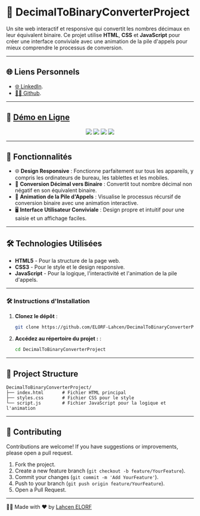 # 🔢 DecimalToBinaryConverterProject

Un site web interactif et responsive qui convertit les nombres décimaux en leur équivalent binaire. Ce projet utilise **HTML**, **CSS** et **JavaScript** pour créer une interface conviviale avec une animation de la pile d'appels pour mieux comprendre le processus de conversion.

---

## 🌐 Liens Personnels
- [🌐 LinkedIn](https://www.linkedin.com/in/lahcenelorf/).
- [👨‍💻 Github](https://github.com/ELORF-Lahcen).

---

## 🔗 [Démo en Ligne](https://elorf-lahcen.github.io/DecimalToBinaryConverterProject/)
<div align="center">
    <img src="https://img.shields.io/badge/HTML-5-orange?style=for-the-badge&logo=html5&logoColor=white" />
    <img src="https://img.shields.io/badge/CSS-3-blue?style=for-the-badge&logo=css3&logoColor=white" />
    <img src="https://img.shields.io/badge/JavaScript-yellow?style=for-the-badge&logo=javascript&logoColor=black" />
    <img src="https://img.shields.io/badge/Responsive%20Design-Mobile%20Friendly-blueviolet?style=for-the-badge&logo=responsive&logoColor=white" />
</div>

---

## 📌 Fonctionnalités

- 🌐 **Design Responsive** : Fonctionne parfaitement sur tous les appareils, y compris les ordinateurs de bureau, les tablettes et les mobiles.
- 🔢 **Conversion Décimal vers Binaire** : Convertit tout nombre décimal non négatif en son équivalent binaire.
- 🎥 **Animation de la Pile d'Appels** : Visualise le processus récursif de conversion binaire avec une animation interactive.
- 🖥️ **Interface Utilisateur Conviviale** : Design propre et intuitif pour une saisie et un affichage faciles.

---

## 🛠️ Technologies Utilisées

- **HTML5** - Pour la structure de la page web.
- **CSS3** - Pour le style et le design responsive.
- **JavaScript** - Pour la logique, l'interactivité et l'animation de la pile d'appels.

---

### 🛠️ Instructions d'Installation

1. **Clonez le dépôt** :
   ```bash
   git clone https://github.com/ELORF-Lahcen/DecimalToBinaryConverterProject.git
   ```
2. **Accédez au répertoire du projet :** :
   ```bash
   cd DecimalToBinaryConverterProject
   ```

--- 

## 📂 Project Structure

```plaintext
DecimalToBinaryConverterProject/
├── index.html       # Fichier HTML principal
├── styles.css       # Fichier CSS pour le style
└── script.js        # Fichier JavaScript pour la logique et l'animation
```

---

## 🤝 Contributing

Contributions are welcome! If you have suggestions or improvements, please open a pull request.

1. Fork the project.
2. Create a new feature branch (`git checkout -b feature/YourFeature`).
3. Commit your changes (`git commit -m 'Add YourFeature'`).
4. Push to your branch (`git push origin feature/YourFeature`).
5. Open a Pull Request.

---

👨‍💻 Made with ❤️ by [Lahcen ELORF](https://github.com/elorf-lahcen)
